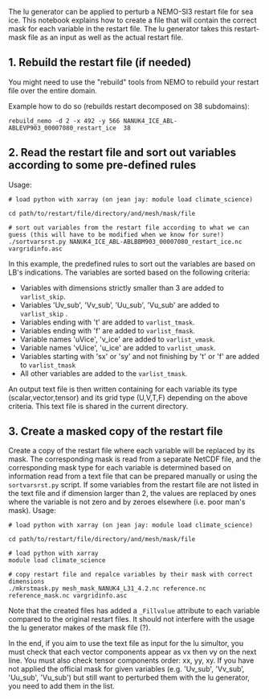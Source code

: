 The lu generator can be applied  to perturb a NEMO-SI3 restart file for sea ice. This notebook explains how to create a file that will contain the correct mask for each variable in the restart file. The lu generator takes this restart-mask file as an input as well as the actual restart file.

## 1. Rebuild the restart file (if needed)
You might need to use the "rebuild" tools from NEMO to rebuild your restart file over the entire domain.

Example how to do so (rebuilds restart decomposed on 38 subdomains):
````
rebuild_nemo -d 2 -x 492 -y 566 NANUK4_ICE_ABL-ABLEVP903_00007080_restart_ice  38
````


## 2. Read the restart file and sort out variables according to some pre-defined rules

Usage:
```
# load python with xarray (on jean jay: module load climate_science)

cd path/to/restart/file/directory/and/mesh/mask/file

# sort out variables from the restart file according to what we can guess (this will have to be modified when we know for sure!)
./sortvarsrst.py NANUK4_ICE_ABL-ABLBBM903_00007080_restart_ice.nc vargridinfo.asc
```

In this example, the predefined rules to sort out the variables are based on LB's indications. The variables are sorted based on the following criteria:
* Variables with dimensions strictly smaller than 3 are added to `varlist_skip`.
* Variables 'Uv_sub', 'Vv_sub’, 'Uu_sub', 'Vu_sub' are added to `varlist_skip` .
* Variables ending with 't' are added to `varlist_tmask`.
* Variables ending with 'f' are added to `varlist_fmask`.
* Variable names 'uVice', 'v_ice' are added to `varlist_vmask`.
* Variable names 'vUice', 'u_ice' are added to `varlist_umask`.
* Variables starting with 'sx' or 'sy' and not finishing by 't' or 'f' are added to `varlist_tmask`
* All other variables are added to the `varlist_tmask`.

An output text file is then written containing for each variable its type (scalar,vector,tensor) and its grid type (U,V,T,F) depending on the above criteria.
This text file is shared in the current directory.

## 3. Create a masked copy of the restart file
Create a copy of the restart file  where each variable will be replaced by its mask. The corresponding mask   is  read from a separate NetCDF file, and the corresponding mask type for each variable is determined based on information  read from a text file that can be prepared manually or using the `sortvarsrst.py` script.
If some variables from the restart file are not listed in the text file and if dimension larger than 2, the values are replaced by ones where the variable is not zero and by zeroes elsewhere (i.e. poor man's mask).
Usage:
```
# load python with xarray (on jean jay: module load climate_science)

cd path/to/restart/file/directory/and/mesh/mask/file

# load python with xarray
module load climate_science

# copy restart file and repalce variables by their mask with correct dimensions
./mkrstmask.py mesh_mask_NANUK4_L31_4.2.nc reference.nc reference_mask.nc vargridinfo.asc 
```

Note that the created files has added a  `_Fillvalue` attribute to each variable compared to the original restart files. It  should not interfere with the usage the lu generator makes of the mask file (?).

In the end, if you aim to use the text file as input for the lu simultor, you must check that each vector components appear as vx then vy on the next line. You must also check tensor components order: xx, yy, xy. If you have not applied the official mask for given variables (e.g. 'Uv_sub', 'Vv_sub’, 'Uu_sub', 'Vu_sub') but still want to perturbed them with the lu generator, you need to add them in the list.
